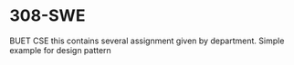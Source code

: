 # 308-SWE
BUET CSE
this contains several assignment given by department. Simple example for design pattern

